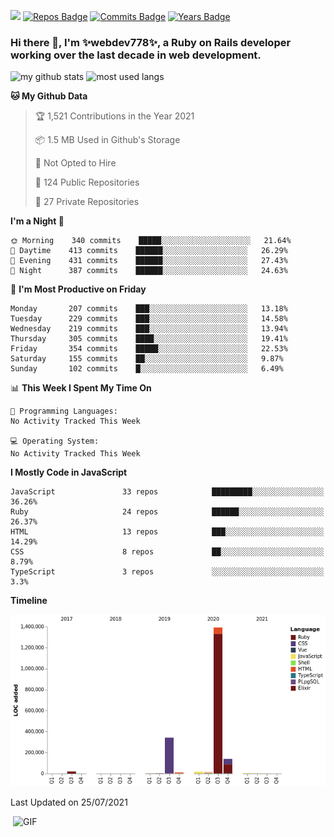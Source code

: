 ![](https://visitor-badge.glitch.me/badge?page_id=webdev778.webdev778)
[![Repos Badge](https://badges.pufler.dev/repos/webdev778)](https://badges.pufler.dev)
[![Commits Badge](https://badges.pufler.dev/commits/monthly/webdev778)](https://badges.pufler.dev)
[![Years Badge](https://badges.pufler.dev/years/webdev778)](https://badges.pufler.dev)
### Hi there 👋, I'm ✨webdev778✨, a Ruby on Rails developer working over the last decade in web development.


![my github stats](https://github-readme-stats.vercel.app/api?username=webdev778&show_icons=true&theme=tokyonight&line_height=27)
![most used langs](https://github-readme-stats.vercel.app/api/top-langs/?username=webdev778&hide=css,html&theme=tokyonight)

<!--START_SECTION:waka-->
**🐱 My Github Data** 

> 🏆 1,521 Contributions in the Year 2021
 > 
> 📦 1.5 MB Used in Github's Storage 
 > 
> 🚫 Not Opted to Hire
 > 
> 📜 124 Public Repositories 
 > 
> 🔑 27 Private Repositories  
 > 
**I'm a Night 🦉** 

```text
🌞 Morning    340 commits    █████░░░░░░░░░░░░░░░░░░░░   21.64% 
🌆 Daytime    413 commits    ██████░░░░░░░░░░░░░░░░░░░   26.29% 
🌃 Evening    431 commits    ██████░░░░░░░░░░░░░░░░░░░   27.43% 
🌙 Night      387 commits    ██████░░░░░░░░░░░░░░░░░░░   24.63%

```
📅 **I'm Most Productive on Friday** 

```text
Monday       207 commits    ███░░░░░░░░░░░░░░░░░░░░░░   13.18% 
Tuesday      229 commits    ███░░░░░░░░░░░░░░░░░░░░░░   14.58% 
Wednesday    219 commits    ███░░░░░░░░░░░░░░░░░░░░░░   13.94% 
Thursday     305 commits    ████░░░░░░░░░░░░░░░░░░░░░   19.41% 
Friday       354 commits    █████░░░░░░░░░░░░░░░░░░░░   22.53% 
Saturday     155 commits    ██░░░░░░░░░░░░░░░░░░░░░░░   9.87% 
Sunday       102 commits    █░░░░░░░░░░░░░░░░░░░░░░░░   6.49%

```


📊 **This Week I Spent My Time On** 

```text
💬 Programming Languages: 
No Activity Tracked This Week

💻 Operating System: 
No Activity Tracked This Week

```

**I Mostly Code in JavaScript** 

```text
JavaScript               33 repos            █████████░░░░░░░░░░░░░░░░   36.26% 
Ruby                     24 repos            ██████░░░░░░░░░░░░░░░░░░░   26.37% 
HTML                     13 repos            ███░░░░░░░░░░░░░░░░░░░░░░   14.29% 
CSS                      8 repos             ██░░░░░░░░░░░░░░░░░░░░░░░   8.79% 
TypeScript               3 repos             ░░░░░░░░░░░░░░░░░░░░░░░░░   3.3%

```


**Timeline**

![Chart not found](https://raw.githubusercontent.com/webdev778/webdev778/master/charts/bar_graph.png) 


 Last Updated on 25/07/2021
<!--END_SECTION:waka-->

<img align="right" alt="GIF" src="https://github.com/webdev778/webdev778/blob/main/code.gif?raw=true" width="500" height="320" />

<!--
**webdev778/webdev778** is a ✨ _special_ ✨ repository because its `README.md` (this file) appears on your GitHub profile.

Here are some ideas to get you started:

- 🔭 I’m currently working on ...
- 🌱 I’m currently learning ...
- 👯 I’m looking to collaborate on ...
- 🤔 I’m looking for help with ...
- 💬 Ask me about ...
- 📫 How to reach me: ...
- 😄 Pronouns: ...
- ⚡ Fun fact: ...
-->
